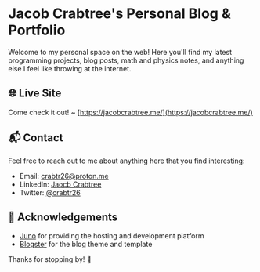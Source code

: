 # Jacob Crabtree's Personal Blog & Portfolio

Welcome to my personal space on the web! Here you'll find my latest programming projects, blog posts, math and physics notes, and anything else I feel like throwing at the internet.

## 🌐 Live Site

Come check it out! ~ [https://jacobcrabtree.me/](https://jacobcrabtree.me/)

## 📬 Contact

Feel free to reach out to me about anything here that you find interesting:

- Email: [crabtr26@proton.me](mailto:crabtr26@proton.me)
- LinkedIn: [Jaocb Crabtree](https://www.linkedin.com/in/jacob-crabtree-7ab72610a/)
- Twitter: [@crabtr26](https://x.com/crabtr26)

## 🙏 Acknowledgements

- [Juno](https://juno.build) for providing the hosting and development platform
- [Blogster](https://github.com/satnaing/astro-blogster-theme) for the blog theme and template

Thanks for stopping by! 👋
